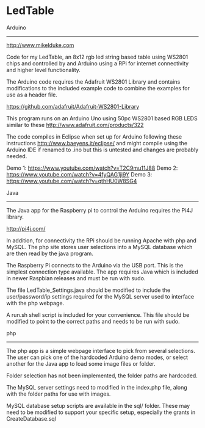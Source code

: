 LedTable
========

Arduino
*******************************************************************************

http://www.mikelduke.com

Code for my LedTable, an 8x12 rgb led string based table using WS2801 chips and 
controlled by and Arduino using a RPi for internet connectivity and higher level 
functionality.

The Arduino code requires the Adafruit WS2801 Library and contains modifications 
to the included example code to combine the examples for use as a header file.

https://github.com/adafruit/Adafruit-WS2801-Library

This program runs on an Arduino Uno using 50pc WS2801 based RGB LEDS similar to 
these http://www.adafruit.com/products/322

The code compiles in Eclipse when set up for Arduino following these instructions 
http://www.baeyens.it/eclipse/ and might compile using the Arduino IDE if renamed 
to .ino but this is untested and changes are probably needed.

Demo 1: https://www.youtube.com/watch?v=T2C9mu11J88
Demo 2: https://www.youtube.com/watch?v=4fyQAG1ji9Y
Demo 3: https://www.youtube.com/watch?v=qthHU0W8SG4


Java
*******************************************************************************

The Java app for the Raspberry pi to control the Arduino requires the Pi4J library.

http://pi4j.com/

In addition, for connectivity the RPi should be running Apache with php and MySQL. 
The php site stores user selections into a MySQL database which are then read by the 
java program.

The Raspberry Pi connects to the Arduino via the USB port. This is the simplest 
connection type available. The app requires Java which is included in newer 
Raspbian releases and must be run with sudo.

The file LedTable_Settings.java should be modified to include the user/password/ip 
settings required for the MySQL server used to interface with the php webpage.

A run.sh shell script is included for your convenience. This file should be modified 
to point to the correct paths and needs to be run with sudo.


php
*******************************************************************************

The php app is a simple webpage interface to pick from several selections. The 
user can pick one of the hardcoded Arduino demo modes, or select another for the 
Java app to load some image files or folder.

Folder selection has not been implemented, the folder paths are hardcoded.

The MySQL server settings need to modified in the index.php file, along with the 
folder paths for use with images.

MySQL database setup scripts are available in the sql/ folder. These may need to be 
modified to support your specific setup, especially the grants in CreateDatabase.sql

